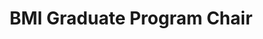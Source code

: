 ---
name: Lucila Ohno-Machado, M.D., Ph.D., M.B.A.
role: Chair
email: lohnomachado@health.ucsd.edu
title: BMI Graduate Program Chair
photo: lucila.jpg
---